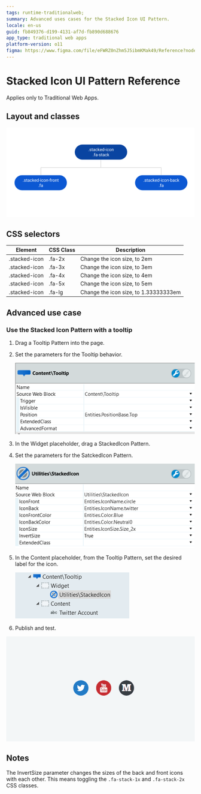 ```yaml
---
tags: runtime-traditionalweb; 
summary: Advanced uses cases for the Stacked Icon UI Pattern. 
locale: en-us
guid: fb849376-d199-4131-af7d-fb890d688676
app_type: traditional web apps
platform-version: o11
figma: https://www.figma.com/file/eFWRZ0nZhm5J5ibmKMak49/Reference?node-id=615:575
---
```


# Stacked Icon UI Pattern Reference

<div class="info" markdown="1">

Applies only to Traditional Web Apps.

</div>

## Layout and classes

![](<images/stackedicon-3-diag.png>)

## CSS selectors

| **Element** |  **CSS Class** |  **Description**  |
| ---|---|---
| .stacked-icon  | .fa-2x |  Change the icon size, to 2em  |
| .stacked-icon  | .fa-3x |  Change the icon size, to 3em  |
| .stacked-icon  | .fa-4x |  Change the icon size, to 4em  |
| .stacked-icon  | .fa-5x |  Change the icon size, to 5em  |
| .stacked-icon  | .fa-lg |  Change the icon size, to 1.33333333em  |

## Advanced use case

### Use the Stacked Icon Pattern with a tooltip

1. Drag a Tooltip Pattern into the page.

1. Set the parameters for the Tooltip behavior.

    ![](<images/stackedicon-4-ss.png>)

1. In the Widget placeholder, drag a StackedIcon Pattern.

1. Set the parameters for the SatckedIcon Pattern.

    ![](<images/stackedicon-5-ss.png>)

1. In the Content placeholder, from the Tooltip Pattern, set the desired label for the icon.

    ![](<images/stackedicon-6-ss.png>)

1. Publish and test.

![](<images/stackedicon-1.gif>)

## Notes

The InvertSize parameter changes the sizes of the back and front icons with each other. This means toggling the `.fa-stack-1x` and `.fa-stack-2x` CSS classes.
